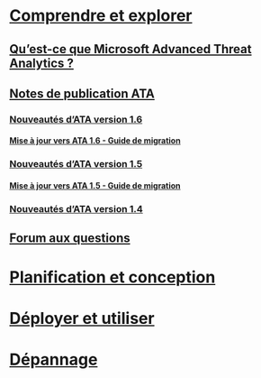 # [Comprendre et explorer](what-is-ata.md)
## [Qu’est-ce que Microsoft Advanced Threat Analytics ?](what-is-ata.md)
## [Notes de publication ATA](ata-release-notes.md)
### [Nouveautés d’ATA version 1.6](whats-new-version-1.6.md)
#### [Mise à jour vers ATA 1.6 - Guide de migration](ata-update-1.6-migration-guide.md)
### [Nouveautés d’ATA version 1.5](whats-new-version-1.5.md)
#### [Mise à jour vers ATA 1.5 - Guide de migration](ata-update-1.5-migration-guide.md)
### [Nouveautés d’ATA version 1.4](whats-new-version-1.4.md)
## [Forum aux questions](ata-technical-faq.md)
# [Planification et conception](/advanced-threat-analytics/plan-design/ata-capacity-planning)
# [Déployer et utiliser](/advanced-threat-analytics/deploy-use/install-ata)
# [Dépannage](/advanced-threat-analytics/troubleshoot/troubleshooting-ata-using-logs)


<!--HONumber=Jul16_HO3-->


